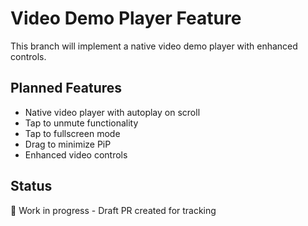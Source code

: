 # Video Demo Player Feature

This branch will implement a native video demo player with enhanced controls.

## Planned Features
- Native video player with autoplay on scroll
- Tap to unmute functionality  
- Tap to fullscreen mode
- Drag to minimize PiP
- Enhanced video controls

## Status
🚧 Work in progress - Draft PR created for tracking
